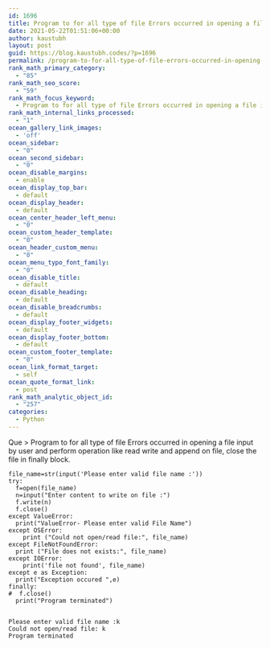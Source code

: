 ```yaml
---
id: 1696
title: Program to for all type of file Errors occurred in opening a file input by user and perform operation like read write and append on file, close the file in finally block.
date: 2021-05-22T01:51:06+00:00
author: kaustubh
layout: post
guid: https://blog.kaustubh.codes/?p=1696
permalink: /program-to-for-all-type-of-file-errors-occurred-in-opening-a-file-input-by-user-and-perform-operation-like-read-write-and-append-on-file-close-the-file-in-finally-block/
rank_math_primary_category:
  - "85"
rank_math_seo_score:
  - "59"
rank_math_focus_keyword:
  - Program to for all type of file Errors occurred in opening a file input by user and perform operation like read write and append on file,close the file in finally block.
rank_math_internal_links_processed:
  - "1"
ocean_gallery_link_images:
  - 'off'
ocean_sidebar:
  - "0"
ocean_second_sidebar:
  - "0"
ocean_disable_margins:
  - enable
ocean_display_top_bar:
  - default
ocean_display_header:
  - default
ocean_center_header_left_menu:
  - "0"
ocean_custom_header_template:
  - "0"
ocean_header_custom_menu:
  - "0"
ocean_menu_typo_font_family:
  - "0"
ocean_disable_title:
  - default
ocean_disable_heading:
  - default
ocean_disable_breadcrumbs:
  - default
ocean_display_footer_widgets:
  - default
ocean_display_footer_bottom:
  - default
ocean_custom_footer_template:
  - "0"
ocean_link_format_target:
  - self
ocean_quote_format_link:
  - post
rank_math_analytic_object_id:
  - "257"
categories:
  - Python
---
```

Que > Program to for all type of file Errors occurred in opening a file input by user and perform operation like read write and append on file, close the file in finally block.

<pre class="wp-block-code"><code>file_name=str(input('Please enter valid file name :'))
try:
  f=open(file_name)
  n=input("Enter content to write on file :")
  f.write(n)
  f.close()
except ValueError:
  print("ValueError- Please enter valid File Name")
except OSError:
    print ("Could not open/read file:", file_name)
except FileNotFoundError:
  print ("File does not exists:", file_name)
except IOError:
    print('file not found', file_name)
except e as Exception:
  print("Exception occured ",e)
finally:
#  f.close()
  print("Program terminated")</code></pre>

<pre class="wp-block-code"><code>
Please enter valid file name :k
Could not open/read file: k
Program terminated</code></pre>